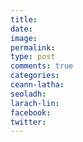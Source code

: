 ```yaml
---
title:
date:
image:
permalink:
type: post
comments: true
categories:
ceann-latha:
seoladh:
larach-lin:
facebook:
twitter:
---
```

